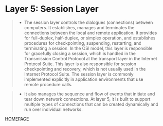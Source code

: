 # Layer 5: Session Layer
> - The session layer controls the dialogues (connections) between computers. It establishes, manages and terminates the connections between the local and remote application. It provides for full-duplex, half-duplex, or simplex operation, and establishes procedures for checkpointing, suspending, restarting, and terminating a session. In the OSI model, this layer is responsible for gracefully closing a session, which is handled in the Transmission Control Protocol at the transport layer in the Internet Protocol Suite. This layer is also responsible for session checkpointing and recovery, which is not usually used in the Internet Protocol Suite. The session layer is commonly implemented explicitly in application environments that use remote procedure calls.

> - It also manages the sequence and flow of events that initiate and tear down network connections. At layer 5, it is built to support multiple types of connections that can be created dynamically and run over individual networks.

[HOMEPAGE](README.md)
